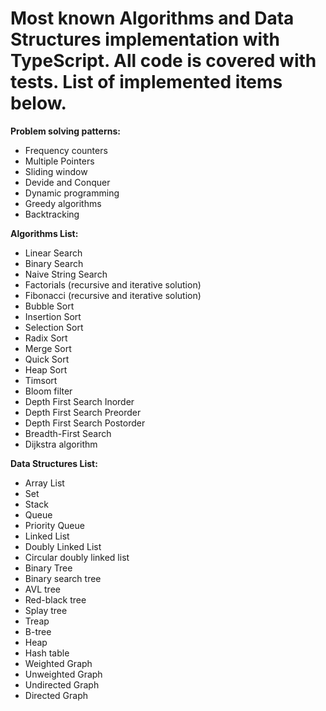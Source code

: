 # Most known Algorithms and Data Structures implementation with TypeScript. All code is covered with tests. List of implemented items below.
**Problem solving patterns:**
* Frequency counters
* Multiple Pointers
* Sliding window 
* Devide and Conquer 
* Dynamic programming 
* Greedy algorithms 
* Backtracking

**Algorithms List:**
* Linear Search
* Binary Search
* Naive String Search
* Factorials (recursive and iterative solution) 
* Fibonacci (recursive and iterative solution) 
* Bubble Sort
* Insertion Sort
* Selection Sort
* Radix Sort
* Merge Sort 
* Quick Sort 
* Heap Sort
* Timsort
* Bloom filter
* Depth First Search Inorder
* Depth First Search Preorder
* Depth First Search Postorder
* Breadth-First Search
* Dijkstra algorithm 

**Data Structures List:** 
* Array List
* Set
* Stack
* Queue
* Priority Queue
* Linked List 
* Doubly Linked List
* Circular doubly linked list
* Binary Tree 
* Binary search tree
* AVL tree
* Red-black tree
* Splay tree
* Treap
* B-tree
* Heap
* Hash table 
* Weighted Graph
* Unweighted Graph
* Undirected Graph
* Directed Graph

